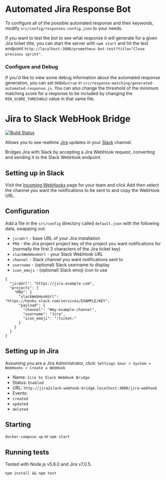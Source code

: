 # Automated Jira Response Bot
To configure all of the possible automated response and their keywords, modify `src/config/responses-config.json` to your needs.

If you want to test the bot to see what response it will generate for a given Jira ticket title, you can start the server with `npm start` and hit
the test endpoint `http://localhost:3000/prometheus-bot-test?title="Close previous sprint"`.

### Configure and Debug
If you'd like to view some debug information about the automated response generation, you can set `DEBUG=true` in `src/response-matching/generated-automated-response.js`.
You can also change the threshold of the minimum matching score for a response to be included by changing the `MIN_SCORE_THRESHOLD` value in that same file.

# Jira to Slack WebHook Bridge

[![Build Status](https://secure.travis-ci.org/sebflipper/jira2slack-webhook-bridge.png)](http://travis-ci.org/sebflipper/jira2slack-webhook-bridge?branch=master)

Allows you to see realtime [Jira](https://www.atlassian.com/software/jira) updates in your [Slack](https://slack.com) channel.

Bridges Jira with Slack by accepting a Jira WebHook request, converting and sending it to the Slack WebHook endpoint.

## Setting up in Slack

Visit the [Incoming WebHooks](https://slack.com/apps/A0F7XDUAZ-incoming-webhooks) page for your team and click Add then select the channel you want the notifications to be sent to and copy the WebHook URL.

## Configuration

Add a file in the `src/config` directory called `default.json` with the following data, swapping out:

* `jiraUrl` - base URL of your Jira installation
* `PRO` - the Jira project project key of the project you want notifications for (normally the first 3 characters of the Jira ticket key)
* `slackWebHookUrl` - your Slack WebHook URL
* `channel` - Slack channel you want notifications sent to
* `username` - (optional) Slack username to display
* `icon_emoji` - (optional) Slack emoji icon to use

```
{
  "jiraUrl": "https://jira.example.com",
  "projects": {
    "PRO": {
      "slackWebHookUrl": "https://hooks.slack.com/services/EXAMPLE/KEY",
      "payload": {
        "channel": "#my-example-channel",
        "username": "Jira",
        "icon_emoji": ":ticket:"
      }
    }
  }
}
```

## Setting up in Jira

Assuming you are a Jira Administrator, click: `Settings Gear > System > WebHooks > Create a WebHook`

* Name: `Jira to Slack WebHook Bridge`
* Status: `Enabled`
* URL: `http://jira2slack-webhook-bridge.localhost:3000/jira-webhook`
* Events:
 * `created`
 * `updated`
 * `deleted`

## Starting

`docker-compose up` or `npm start`

## Running tests

Tested with Node.js v5.6.0 and Jira v7.0.5.

`npm install && npm test`
